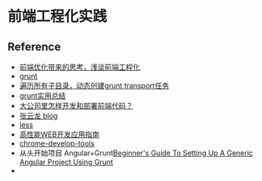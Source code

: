 前端工程化实践
==========

## Reference
* [前端优化带来的思考，浅谈前端工程化](http://www.cnblogs.com/yexiaochai/p/4901341.html)
* [grunt](http://www.gruntjs.net/)
* [遍历所有子目录，动态创建grunt transport任务](http://kyfxbl.iteye.com/blog/1971335)
* [grunt实用总结](http://www.cnblogs.com/chyingp/p/grunt-practical-summary.html)
* [大公司里怎样开发和部署前端代码？](https://www.zhihu.com/question/20790576)
* [张云龙 blog](https://github.com/fouber/blog)
* [less](http://123.56.156.13/api/lesscss/bootcss/www.bootcss.com/p/lesscss/index.htm)
* [高性能WEB开发应用指南](http://developer.51cto.com/art/201104/257581.htm)
* [chrome-develop-tools](http://www.cnblogs.com/constantince/p/4585983.html)
* 从头开始项目 Angular+Grunt[Beginner's Guide To Setting Up A Generic Angular Project Using Grunt](http://technology.finra.org/code/setting-up-angular-using-grunt.html)
* 